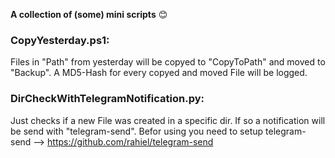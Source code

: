 **A collection of (some) mini scripts** :blush:
  
    
### CopyYesterday.ps1:  
Files in "Path" from yesterday will be copyed to "CopyToPath" and moved to "Backup".
A MD5-Hash for every copyed and moved File will be logged. 

### DirCheckWithTelegramNotification.py:
Just checks if a new File was created in a specific dir. If so a notification will be send with "telegram-send".
Befor using you need to setup telegram-send --> https://github.com/rahiel/telegram-send